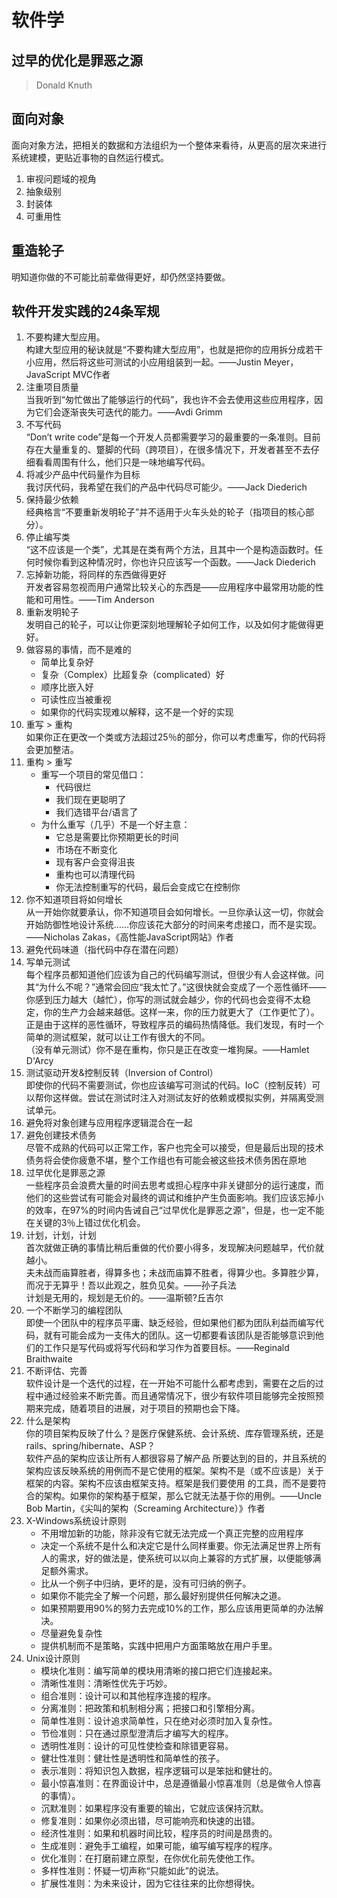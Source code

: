 # 软件学

## 过早的优化是罪恶之源

> Donald Knuth

## 面向对象

面向对象方法，把相关的数据和方法组织为一个整体来看待，从更高的层次来进行系统建模，更贴近事物的自然运行模式。

1. 审视问题域的视角
1. 抽象级别
1. 封装体
1. 可重用性

## 重造轮子

明知道你做的不可能比前辈做得更好，却仍然坚持要做。

## 软件开发实践的24条军规

1. 不要构建大型应用。  
构建大型应用的秘诀就是“不要构建大型应用”，也就是把你的应用拆分成若干小应用，然后将这些可测试的小应用组装到一起。——Justin Meyer，JavaScript MVC作者
1. 注重项目质量  
当我听到“匆忙做出了能够运行的代码”，我也许不会去使用这些应用程序，因为它们会逐渐丧失可迭代的能力。——Avdi Grimm
1. 不写代码  
“Don’t write code”是每一个开发人员都需要学习的最重要的一条准则。目前存在大量重复的、蹩脚的代码（跨项目），在很多情况下，开发者甚至不去仔细看看周围有什么，他们只是一味地编写代码。
1. 将减少产品中代码量作为目标  
我讨厌代码，我希望在我们的产品中代码尽可能少。——Jack Diederich
1. 保持最少依赖  
经典格言“不要重新发明轮子”并不适用于火车头处的轮子（指项目的核心部分）。
1. 停止编写类  
“这不应该是一个类”，尤其是在类有两个方法，且其中一个是构造函数时。任何时候你看到这种情况时，你也许只应该写一个函数。——Jack Diederich
1. 忘掉新功能，将同样的东西做得更好  
开发者容易忽视而用户通常比较关心的东西是——应用程序中最常用功能的性能和可用性。——Tim Anderson
1. 重新发明轮子  
发明自己的轮子，可以让你更深刻地理解轮子如何工作，以及如何才能做得更好。
1. 做容易的事情，而不是难的
    * 简单比复杂好
    * 复杂（Complex）比超复杂（complicated）好
    * 顺序比嵌入好
    * 可读性应当被重视
    * 如果你的代码实现难以解释，这不是一个好的实现
1. 重写 > 重构  
如果你正在更改一个类或方法超过25％的部分，你可以考虑重写，你的代码将会更加整洁。
1. 重构 > 重写
    * 重写一个项目的常见借口：
      * 代码很烂
      * 我们现在更聪明了
      * 我们选错平台/语言了
    * 为什么重写（几乎）不是一个好主意：
      * 它总是需要比你预期更长的时间
      * 市场在不断变化
      * 现有客户会变得沮丧
      * 重构也可以清理代码
      * 你无法控制重写的代码，最后会变成它在控制你
1. 你不知道项目将如何增长  
从一开始你就要承认，你不知道项目会如何增长。一旦你承认这一切，你就会开始防御性地设计系统……你应该花大部分的时间来考虑接口，而不是实现。——Nicholas Zakas，《高性能JavaScript网站》作者
1. 避免代码味道（指代码中存在潜在问题）
1. 写单元测试  
每个程序员都知道他们应该为自己的代码编写测试，但很少有人会这样做。问其“为什么不呢？”通常会回应“我太忙了。”这很快就会变成了一个恶性循环——你感到压力越大（越忙），你写的测试就会越少，你的代码也会变得不太稳定，你的生产力会越来越低。这样一来，你的压力就更大了（工作更忙了）。正是由于这样的恶性循环，导致程序员的编码热情降低。我们发现，有时一个简单的测试框架，就可以让工作有很大的不同。  
（没有单元测试）你不是在重构，你只是正在改变一堆狗屎。——Hamlet D'Arcy
1. 测试驱动开发&控制反转（Inversion of Control）  
即使你的代码不需要测试，你也应该编写可测试的代码。IoC（控制反转）可以帮你这样做。尝试在测试时注入对测试友好的依赖或模拟实例，并隔离受测试单元。
1. 避免将对象创建与应用程序逻辑混合在一起
1. 避免创建技术债务  
尽管不成熟的代码可以正常工作，客户也完全可以接受，但是最后出现的技术债务将会使你疲惫不堪，整个工作组也有可能会被这些技术债务困在原地
1. 过早优化是罪恶之源  
一些程序员会浪费大量的时间去思考或担心程序中非关键部分的运行速度，而他们的这些尝试有可能会对最终的调试和维护产生负面影响。我们应该忘掉小的效率，在97%的时间内告诫自己“过早优化是罪恶之源”，但是，也一定不能在关键的3％上错过优化机会。
1. 计划，计划，计划  
首次就做正确的事情比稍后重做的代价要小得多，发现解决问题越早，代价就越小。  
夫未战而庙算胜者，得算多也；未战而庙算不胜者，得算少也。多算胜少算，而况于无算乎！吾以此观之，胜负见矣。——孙子兵法  
计划是无用的，规划是无价的。——温斯顿?丘吉尔
1. 一个不断学习的编程团队  
即使一个团队中的程序员平庸、缺乏经验，但如果他们都为团队利益而编写代码，就有可能会成为一支伟大的团队。这一切都要看该团队是否能够意识到他们的工作只是写代码或将写代码和学习作为首要目标。——Reginald Braithwaite
1. 不断评估、完善  
软件设计是一个迭代的过程，在一开始不可能什么都考虑到，需要在之后的过程中通过经验来不断完善。而且通常情况下，很少有软件项目能够完全按照预期来完成，随着项目的进展，对于项目的预期也会下降。
1. 什么是架构  
你的项目架构反映了什么？是医疗保健系统、会计系统、库存管理系统，还是rails、spring/hibernate、ASP？  
软件产品的架构应该让所有人都很容易了解产品 所要达到的目的，并且系统的架构应该反映系统的用例而不是它使用的框架。架构不是（或不应该是）关于框架的内容。架构不应该由框架支持。框架是我们要使用 的工具，而不是要符合的架构。如果你的架构基于框架，那么它就无法基于你的用例。——Uncle Bob Martin，《尖叫的架构（Screaming Architecture）》作者
1. X-Windows系统设计原则
    * 不用增加新的功能，除非没有它就无法完成一个真正完整的应用程序
    * 决定一个系统不是什么和决定它是什么同样重要。你无法满足世界上所有人的需求，好的做法是，使系统可以以向上兼容的方式扩展，以便能够满足额外需求。
    * 比从一个例子中归纳，更坏的是，没有可归纳的例子。
    * 如果你不能完全了解一个问题，那么最好别提供任何解决之道。
    * 如果预期要用90%的努力去完成10%的工作，那么应该用更简单的办法解决。
    * 尽量避免复杂性
    * 提供机制而不是策略，实践中把用户方面策略放在用户手里。
1. Unix设计原则
    * 模块化准则：编写简单的模块用清晰的接口把它们连接起来。
    * 清晰性准则：清晰性优先于巧妙。
    * 组合准则：设计可以和其他程序连接的程序。
    * 分离准则：把政策和机制相分离；把接口和引擎相分离。
    * 简单性准则：设计追求简单性，只在绝对必须时加入复杂性。
    * 节俭准则：只在通过原型澄清后才编写大的程序。
    * 透明性准则：设计的可见性使检查和除错更容易。
    * 健壮性准则：健壮性是透明性和简单性的孩子。
    * 表示准则：将知识包入数据，程序逻辑可以是笨拙和健壮的。
    * 最小惊喜准则：在界面设计中，总是遵循最小惊喜准则（总是做令人惊喜的事情）。
    * 沉默准则：如果程序没有重要的输出，它就应该保持沉默。
    * 修复准则：如果你必须出错，尽可能响亮和快速的出错。
    * 经济性准则：如果和机器时间比较，程序员的时间是昂贵的。
    * 生成准则：避免手工编程，如果可能，编写编写程序的程序。
    * 优化准则：在打磨前建立原型，在你优化前先使他工作。
    * 多样性准则：怀疑一切声称“只能如此”的说法。
    * 扩展性准则：为未来设计，因为它往往来的比你想得快。
